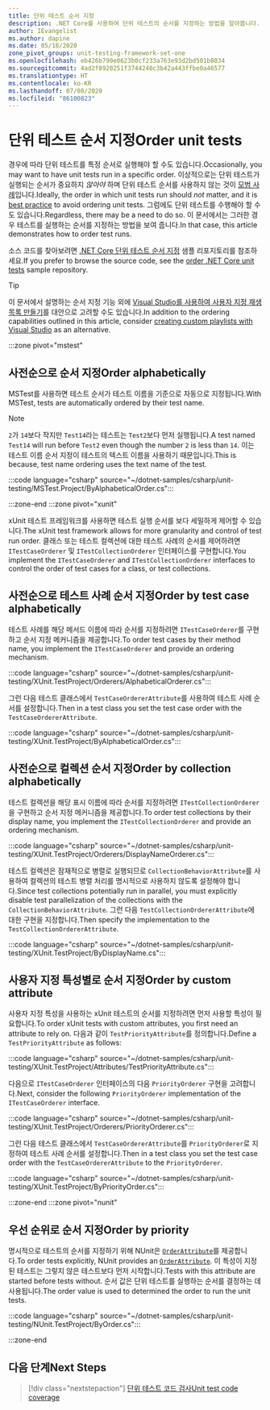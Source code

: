 ```yaml
---
title: 단위 테스트 순서 지정
description: .NET Core를 사용하여 단위 테스트의 순서를 지정하는 방법을 알아봅니다.
author: IEvangelist
ms.author: dapine
ms.date: 05/18/2020
zone_pivot_groups: unit-testing-framework-set-one
ms.openlocfilehash: eb426b790e0623b0cf233a763e93d2bd501b8034
ms.sourcegitcommit: 4ad2f8920251f3744240c3b42a443ffbe0a46577
ms.translationtype: HT
ms.contentlocale: ko-KR
ms.lasthandoff: 07/08/2020
ms.locfileid: "86100823"
---
```

# <a name="order-unit-tests"></a><span data-ttu-id="23f9f-103">단위 테스트 순서 지정</span><span class="sxs-lookup"><span data-stu-id="23f9f-103">Order unit tests</span></span>

<span data-ttu-id="23f9f-104">경우에 따라 단위 테스트를 특정 순서로 실행해야 할 수도 있습니다.</span><span class="sxs-lookup"><span data-stu-id="23f9f-104">Occasionally, you may want to have unit tests run in a specific order.</span></span> <span data-ttu-id="23f9f-105">이상적으로는 단위 테스트가 실행되는 순서가 중요하지 _않아야_ 하며 단위 테스트 순서를 사용하지 않는 것이 [모범 사례](unit-testing-best-practices.md)입니다.</span><span class="sxs-lookup"><span data-stu-id="23f9f-105">Ideally, the order in which unit tests run should _not_ matter, and it is [best practice](unit-testing-best-practices.md) to avoid ordering unit tests.</span></span> <span data-ttu-id="23f9f-106">그럼에도 단위 테스트를 수행해야 할 수도 있습니다.</span><span class="sxs-lookup"><span data-stu-id="23f9f-106">Regardless, there may be a need to do so.</span></span> <span data-ttu-id="23f9f-107">이 문서에서는 그러한 경우 테스트를 실행하는 순서를 지정하는 방법을 보여 줍니다.</span><span class="sxs-lookup"><span data-stu-id="23f9f-107">In that case, this article demonstrates how to order test runs.</span></span>

<span data-ttu-id="23f9f-108">소스 코드를 찾아보려면 [.NET Core 단위 테스트 순서 지정](/samples/dotnet/samples/order-unit-tests-cs) 샘플 리포지토리를 참조하세요.</span><span class="sxs-lookup"><span data-stu-id="23f9f-108">If you prefer to browse the source code, see the [order .NET Core unit tests](/samples/dotnet/samples/order-unit-tests-cs) sample repository.</span></span>

> [!TIP]
> <span data-ttu-id="23f9f-109">이 문서에서 설명하는 순서 지정 기능 외에 [Visual Studio를 사용하여 사용자 지정 재생 목록 만들기](/visualstudio/test/run-unit-tests-with-test-explorer?view=vs-2019#create-custom-playlists)를 대안으로 고려할 수도 있습니다.</span><span class="sxs-lookup"><span data-stu-id="23f9f-109">In addition to the ordering capabilities outlined in this article, consider [creating custom playlists with Visual Studio](/visualstudio/test/run-unit-tests-with-test-explorer?view=vs-2019#create-custom-playlists) as an alternative.</span></span>

:::zone pivot="mstest"

## <a name="order-alphabetically"></a><span data-ttu-id="23f9f-110">사전순으로 순서 지정</span><span class="sxs-lookup"><span data-stu-id="23f9f-110">Order alphabetically</span></span>

<span data-ttu-id="23f9f-111">MSTest를 사용하면 테스트 순서가 테스트 이름을 기준으로 자동으로 지정됩니다.</span><span class="sxs-lookup"><span data-stu-id="23f9f-111">With MSTest, tests are automatically ordered by their test name.</span></span>

> [!NOTE]
> <span data-ttu-id="23f9f-112">`2`가 `14`보다 작지만 `Test14`라는 테스트는 `Test2`보다 먼저 실행됩니다.</span><span class="sxs-lookup"><span data-stu-id="23f9f-112">A test named `Test14` will run before `Test2` even though the number  `2` is less than `14`.</span></span> <span data-ttu-id="23f9f-113">이는 테스트 이름 순서 지정이 테스트의 텍스트 이름을 사용하기 때문입니다.</span><span class="sxs-lookup"><span data-stu-id="23f9f-113">This is because, test name ordering uses the text name of the test.</span></span>

:::code language="csharp" source="~/dotnet-samples/csharp/unit-testing/MSTest.Project/ByAlphabeticalOrder.cs":::

:::zone-end
:::zone pivot="xunit"

<span data-ttu-id="23f9f-114">xUnit 테스트 프레임워크를 사용하면 테스트 실행 순서를 보다 세밀하게 제어할 수 있습니다.</span><span class="sxs-lookup"><span data-stu-id="23f9f-114">The xUnit test framework allows for more granularity and control of test run order.</span></span> <span data-ttu-id="23f9f-115">클래스 또는 테스트 컬렉션에 대한 테스트 사례의 순서를 제어하려면 `ITestCaseOrderer` 및 `ITestCollectionOrderer` 인터페이스를 구현합니다.</span><span class="sxs-lookup"><span data-stu-id="23f9f-115">You implement the `ITestCaseOrderer` and `ITestCollectionOrderer` interfaces to control the order of test cases for a class, or test collections.</span></span>

## <a name="order-by-test-case-alphabetically"></a><span data-ttu-id="23f9f-116">사전순으로 테스트 사례 순서 지정</span><span class="sxs-lookup"><span data-stu-id="23f9f-116">Order by test case alphabetically</span></span>

<span data-ttu-id="23f9f-117">테스트 사례를 해당 메서드 이름에 따라 순서를 지정하려면 `ITestCaseOrderer`를 구현하고 순서 지정 메커니즘을 제공합니다.</span><span class="sxs-lookup"><span data-stu-id="23f9f-117">To order test cases by their method name, you implement the `ITestCaseOrderer` and provide an ordering mechanism.</span></span>

:::code language="csharp" source="~/dotnet-samples/csharp/unit-testing/XUnit.TestProject/Orderers/AlphabeticalOrderer.cs":::

<span data-ttu-id="23f9f-118">그런 다음 테스트 클래스에서 `TestCaseOrdererAttribute`를 사용하여 테스트 사례 순서를 설정합니다.</span><span class="sxs-lookup"><span data-stu-id="23f9f-118">Then in a test class you set the test case order with the `TestCaseOrdererAttribute`.</span></span>

:::code language="csharp" source="~/dotnet-samples/csharp/unit-testing/XUnit.TestProject/ByAlphabeticalOrder.cs":::

## <a name="order-by-collection-alphabetically"></a><span data-ttu-id="23f9f-119">사전순으로 컬렉션 순서 지정</span><span class="sxs-lookup"><span data-stu-id="23f9f-119">Order by collection alphabetically</span></span>

<span data-ttu-id="23f9f-120">테스트 컬렉션을 해당 표시 이름에 따라 순서를 지정하려면 `ITestCollectionOrderer`을 구현하고 순서 지정 메커니즘을 제공합니다.</span><span class="sxs-lookup"><span data-stu-id="23f9f-120">To order test collections by their display name, you implement the `ITestCollectionOrderer` and provide an ordering mechanism.</span></span>

:::code language="csharp" source="~/dotnet-samples/csharp/unit-testing/XUnit.TestProject/Orderers/DisplayNameOrderer.cs":::

<span data-ttu-id="23f9f-121">테스트 컬렉션은 잠재적으로 병렬로 실행되므로 `CollectionBehaviorAttribute`를 사용하여 컬렉션의 테스트 병렬 처리를 명시적으로 사용하지 않도록 설정해야 합니다.</span><span class="sxs-lookup"><span data-stu-id="23f9f-121">Since test collections potentially run in parallel, you must explicitly disable test parallelization of the collections with the `CollectionBehaviorAttribute`.</span></span> <span data-ttu-id="23f9f-122">그런 다음 `TestCollectionOrdererAttribute`에 대한 구현을 지정합니다.</span><span class="sxs-lookup"><span data-stu-id="23f9f-122">Then specify the implementation to the `TestCollectionOrdererAttribute`.</span></span>

:::code language="csharp" source="~/dotnet-samples/csharp/unit-testing/XUnit.TestProject/ByDisplayName.cs":::

## <a name="order-by-custom-attribute"></a><span data-ttu-id="23f9f-123">사용자 지정 특성별로 순서 지정</span><span class="sxs-lookup"><span data-stu-id="23f9f-123">Order by custom attribute</span></span>

<span data-ttu-id="23f9f-124">사용자 지정 특성을 사용하는 xUnit 테스트의 순서를 지정하려면 먼저 사용할 특성이 필요합니다.</span><span class="sxs-lookup"><span data-stu-id="23f9f-124">To order xUnit tests with custom attributes, you first need an attribute to rely on.</span></span> <span data-ttu-id="23f9f-125">다음과 같이 `TestPriorityAttribute`를 정의합니다.</span><span class="sxs-lookup"><span data-stu-id="23f9f-125">Define a `TestPriorityAttribute` as follows:</span></span>

:::code language="csharp" source="~/dotnet-samples/csharp/unit-testing/XUnit.TestProject/Attributes/TestPriorityAttribute.cs":::

<span data-ttu-id="23f9f-126">다음으로 `ITestCaseOrderer` 인터페이스의 다음 `PriorityOrderer` 구현을 고려합니다.</span><span class="sxs-lookup"><span data-stu-id="23f9f-126">Next, consider the following `PriorityOrderer` implementation of the `ITestCaseOrderer` interface.</span></span>

:::code language="csharp" source="~/dotnet-samples/csharp/unit-testing/XUnit.TestProject/Orderers/PriorityOrderer.cs":::

<span data-ttu-id="23f9f-127">그런 다음 테스트 클래스에서 `TestCaseOrdererAttribute`를 `PriorityOrderer`로 지정하여 테스트 사례 순서를 설정합니다.</span><span class="sxs-lookup"><span data-stu-id="23f9f-127">Then in a test class you set the test case order with the `TestCaseOrdererAttribute` to the `PriorityOrderer`.</span></span>

:::code language="csharp" source="~/dotnet-samples/csharp/unit-testing/XUnit.TestProject/ByPriorityOrder.cs":::

:::zone-end
:::zone pivot="nunit"

## <a name="order-by-priority"></a><span data-ttu-id="23f9f-128">우선 순위로 순서 지정</span><span class="sxs-lookup"><span data-stu-id="23f9f-128">Order by priority</span></span>

<span data-ttu-id="23f9f-129">명시적으로 테스트의 순서를 지정하기 위해 NUnit은 [`OrderAttribute`](https://github.com/nunit/docs/wiki/Order-Attribute)를 제공합니다.</span><span class="sxs-lookup"><span data-stu-id="23f9f-129">To order tests explicitly, NUnit provides an [`OrderAttribute`](https://github.com/nunit/docs/wiki/Order-Attribute).</span></span> <span data-ttu-id="23f9f-130">이 특성이 지정된 테스트는 그렇지 않은 테스트보다 먼저 시작합니다.</span><span class="sxs-lookup"><span data-stu-id="23f9f-130">Tests with this attribute are started before tests without.</span></span> <span data-ttu-id="23f9f-131">순서 값은 단위 테스트를 실행하는 순서를 결정하는 데 사용됩니다.</span><span class="sxs-lookup"><span data-stu-id="23f9f-131">The order value is used to determined the order to run the unit tests.</span></span>

:::code language="csharp" source="~/dotnet-samples/csharp/unit-testing/NUnit.TestProject/ByOrder.cs":::

:::zone-end

## <a name="next-steps"></a><span data-ttu-id="23f9f-132">다음 단계</span><span class="sxs-lookup"><span data-stu-id="23f9f-132">Next Steps</span></span>

> [!div class="nextstepaction"]
> [<span data-ttu-id="23f9f-133">단위 테스트 코드 검사</span><span class="sxs-lookup"><span data-stu-id="23f9f-133">Unit test code coverage</span></span>](unit-testing-code-coverage.md)
